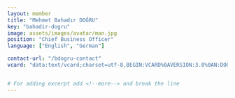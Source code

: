 ```yaml
---
layout: member
title: "Mehmet Bahadır DOĞRU"
key: "bahadir-dogru"
image: assets/images/avatar/man.jpg
position: "Chief Business Officer"
language: ["English", "German"]

contact-url: "/bdogru-contact"
vcard: "data:text/vcard;charset=utf-8,BEGIN:VCARD%0AVERSION:3.0%0AN:DOĞRU;Mehmet Bahadır;;;%0AFN:Mehmet Bahadır DOĞRU%0AORG:Mediterranean Agency%0ATITLE:Chief Business Officer%0ATEL;type=CELL:+905325866356%0AEMAIL:rights@mediterraneanagency.com%0AURL:https://mediterranean.agency/%0AEND:VCARD"


# For adding excerpt add <!--more--> and break the line
---
```


 
<!--more-->

